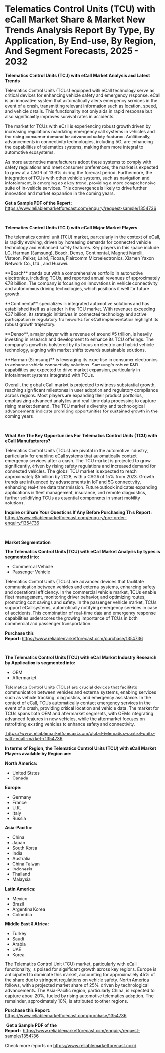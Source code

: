 <p><h1>Telematics Control Units (TCU) with eCall Market Share & Market New Trends Analysis Report By Type, By Application, By End-use, By Region, And Segment Forecasts, 2025 - 2032</h1></p><p><strong>Telematics Control Units (TCU) with eCall Market Analysis and Latest Trends</strong></p>
<p><p>Telematics Control Units (TCUs) equipped with eCall technology serve as critical devices for enhancing vehicle safety and emergency response. eCall is an innovative system that automatically alerts emergency services in the event of a crash, transmitting relevant information such as location, speed, and vehicle details. This functionality not only aids in rapid response but also significantly improves survival rates in accidents.</p><p>The market for TCUs with eCall is experiencing robust growth driven by increasing regulations mandating emergency call systems in vehicles and the rising consumer demand for advanced safety features. Additionally, advancements in connectivity technologies, including 5G, are enhancing the capabilities of telematics systems, making them more integral to automotive ecosystems.</p><p>As more automotive manufacturers adopt these systems to comply with safety regulations and meet consumer preferences, the market is expected to grow at a CAGR of 13.6% during the forecast period. Furthermore, the integration of TCUs with other vehicle systems, such as navigation and infotainment, is emerging as a key trend, providing a more comprehensive suite of in-vehicle services. This convergence is likely to drive further innovation and market expansion in the coming years.</p></p>
<p><strong>Get a Sample PDF of the Report:&nbsp;</strong> <a href="https://www.reliablemarketforecast.com/enquiry/request-sample/1354736?utm_campaign=3223&utm_medium=2&utm_source=Github&utm_content=ia&utm_term=31032025&utm_id=telematics-control-units-tcu-with-ecall">https://www.reliablemarketforecast.com/enquiry/request-sample/1354736</a></p>
<p>&nbsp;</p>
<p><strong>Telematics Control Units (TCU) with eCall Major Market Players</strong></p>
<p><p>The telematics control unit (TCU) market, particularly in the context of eCall, is rapidly evolving, driven by increasing demands for connected vehicle technology and enhanced safety features. Key players in this space include LG, Harman (Samsung), Bosch, Denso, Continental, Magneti Marelli, Visteon, Peiker, Laird, Ficosa, Flaircomm Microelectronics, Xiamen Yaxon Network Co., Ltd., and Huawei.</p><p>**Bosch** stands out with a comprehensive portfolio in automotive electronics, including TCUs, and reported annual revenues of approximately €78 billion. The company is focusing on innovations in vehicle connectivity and autonomous driving technologies, which positions it well for future growth.</p><p>**Continental** specializes in integrated automotive solutions and has established itself as a leader in the TCU market. With revenues exceeding €37 billion, its strategic initiatives in connected technology and active participation in regulatory frameworks for eCall implementation highlight its robust growth trajectory.</p><p>**Denso**, a major player with a revenue of around ¥5 trillion, is heavily investing in research and development to enhance its TCU offerings. The company's growth is bolstered by its focus on electric and hybrid vehicle technology, aligning with market shifts towards sustainable solutions.</p><p>**Harman (Samsung)** is leveraging its expertise in consumer electronics to enhance vehicle connectivity solutions. Samsung's robust R&D capabilities are expected to drive market expansion, particularly in infotainment systems integrated with TCUs.</p><p>Overall, the global eCall market is projected to witness substantial growth, reaching significant milestones in user adoption and regulatory compliance across regions. Most players are expanding their product portfolios, emphasizing advanced analytics and real-time data processing to capture rising market demand. The TCU market's diversity and technological advancements indicate promising opportunities for sustained growth in the coming years.</p></p>
<p>&nbsp;</p>
<p><strong>What Are The Key Opportunities For Telematics Control Units (TCU) with eCall Manufacturers?</strong></p>
<p><p>Telematics Control Units (TCUs) are pivotal in the automotive industry, particularly for enabling eCall systems that automatically contact emergency services after a crash. The TCU market is projected to grow significantly, driven by rising safety regulations and increased demand for connected vehicles. The global TCU market is expected to reach approximately $5 billion by 2028, with a CAGR of 15% from 2023. Growth trends are influenced by advancements in IoT and 5G connectivity, enhancing real-time data transmission. Future outlook indicates expanding applications in fleet management, insurance, and remote diagnostics, further solidifying TCUs as essential components in smart mobility solutions.</p></p>
<p><strong>Inquire or Share Your Questions If Any Before Purchasing This Report:</strong> <a href="https://www.reliablemarketforecast.com/enquiry/pre-order-enquiry/1354736?utm_campaign=3223&utm_medium=2&utm_source=Github&utm_content=ia&utm_term=31032025&utm_id=telematics-control-units-tcu-with-ecall">https://www.reliablemarketforecast.com/enquiry/pre-order-enquiry/1354736</a></p>
<p>&nbsp;</p>
<p><strong>Market Segmentation</strong></p>
<p><strong>The Telematics Control Units (TCU) with eCall Market Analysis by types is segmented into:</strong></p>
<p><ul><li>Commercial Vehicle</li><li>Passenger Vehicle</li></ul></p>
<p><p>Telematics Control Units (TCUs) are advanced devices that facilitate communication between vehicles and external systems, enhancing safety and operational efficiency. In the commercial vehicle market, TCUs enable fleet management, monitoring driver behavior, and optimizing routes, promoting cost savings and safety. In the passenger vehicle market, TCUs support eCall systems, automatically notifying emergency services in case of accidents. This combination of real-time data and emergency response capabilities underscores the growing importance of TCUs in both commercial and passenger transportation.</p></p>
<p><strong>Purchase this Report:&nbsp;</strong><a href="https://www.reliablemarketforecast.com/purchase/1354736?utm_campaign=3223&utm_medium=2&utm_source=Github&utm_content=ia&utm_term=31032025&utm_id=telematics-control-units-tcu-with-ecall">https://www.reliablemarketforecast.com/purchase/1354736</a></p>
<p>&nbsp;</p>
<p><strong>The Telematics Control Units (TCU) with eCall Market Industry Research by Application is segmented into:</strong></p>
<p><ul><li>OEM</li><li>Aftermarket</li></ul></p>
<p><p>Telematics Control Units (TCUs) are crucial devices that facilitate communication between vehicles and external systems, enabling services such as vehicle tracking, diagnostics, and emergency assistance. In the context of eCall, TCUs automatically contact emergency services in the event of a crash, providing critical location and vehicle data. The market for TCUs spans both OEM and aftermarket segments, with OEMs integrating advanced features in new vehicles, while the aftermarket focuses on retrofitting existing vehicles to enhance safety and connectivity.</p></p>
<p><a href="https://www.reliablemarketforecast.com/global-telematics-control-units-with-ecall-market-r1354736?utm_campaign=3223&utm_medium=2&utm_source=Github&utm_content=ia&utm_term=31032025&utm_id=telematics-control-units-tcu-with-ecall">&nbsp;https://www.reliablemarketforecast.com/global-telematics-control-units-with-ecall-market-r1354736</a></p>
<p><strong>In terms of Region, the Telematics Control Units (TCU) with eCall Market Players available by Region are:</strong></p>
<p>
    <p> <strong> North America: </strong>
        <ul>
            <li>United States</li>
            <li>Canada</li>
        </ul>
        </p> 
    <p> <strong> Europe: </strong>
        <ul>
            <li>Germany</li>
            <li>France</li>
            <li>U.K.</li>
            <li>Italy</li>
            <li>Russia</li>
        </ul>
        </p> 
    <p> <strong> Asia-Pacific: </strong>
        <ul>
            <li>China</li>
            <li>Japan</li>
            <li>South Korea</li>
            <li>India</li>
            <li>Australia</li>
            <li>China Taiwan</li>
            <li>Indonesia</li>
            <li>Thailand</li>
            <li>Malaysia</li>
        </ul>
        </p> 
    <p> <strong> Latin America: </strong>
        <ul>
            <li>Mexico</li>
            <li>Brazil</li>
            <li>Argentina Korea</li>
            <li>Colombia</li>
        </ul>
        </p> 
    <p> <strong> Middle East & Africa: </strong>
        <ul>
            <li>Turkey</li>
            <li>Saudi</li>
            <li>Arabia</li>
            <li>UAE</li>
            <li>Korea</li>
        </ul>
    </p>
    </p>
<p><p>The Telematics Control Unit (TCU) market, particularly with eCall functionality, is poised for significant growth across key regions. Europe is anticipated to dominate this market, accounting for approximately 45% of the share due to stringent regulations on vehicle safety. North America follows, with a projected market share of 25%, driven by technological advancements. The Asia-Pacific region, particularly China, is expected to capture about 20%, fueled by rising automotive telematics adoption. The remainder, approximately 10%, is attributed to other regions.</p></p>
<p><strong>Purchase this Report: </strong><a href="https://www.reliablemarketforecast.com/purchase/1354736?utm_campaign=3223&utm_medium=2&utm_source=Github&utm_content=ia&utm_term=31032025&utm_id=telematics-control-units-tcu-with-ecall">https://www.reliablemarketforecast.com/purchase/1354736</a></p>
<p>&nbsp;<strong>Get a Sample PDF of the Report:&nbsp;&nbsp;</strong><a href="https://www.reliablemarketforecast.com/enquiry/request-sample/1354736?utm_campaign=3223&utm_medium=2&utm_source=Github&utm_content=ia&utm_term=31032025&utm_id=telematics-control-units-tcu-with-ecall">https://www.reliablemarketforecast.com/enquiry/request-sample/1354736</a></p>
<p><strong></strong></p>
<p>Check more reports on <a href="https://www.reliablemarketforecast.com/?utm_campaign=3223&utm_medium=2&utm_source=Github&utm_content=ia&utm_term=31032025&utm_id=telematics-control-units-tcu-with-ecall">https://www.reliablemarketforecast.com/</a></p>